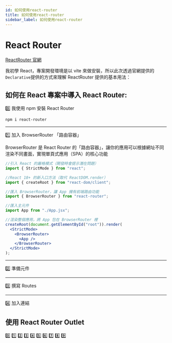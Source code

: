 ```yaml
---
id: 如何使用react-router
title: 如何使用react-router
sidebar_label: 如何使用react-router
---
```


# React Router

[ReactRouter 官網](https://reactrouter.com/home)

我初學 React，專案開發環境是以 vite 來做安裝，所以此次透過官網提供的`Declarative`提供的方式來理解 ReactRouter 提供的基本用法：

## 如何在 React 專案中導入 React Router:

0️⃣ 我使用 npm 安裝 React Router

```bash
npm i react-router
```

---

1️⃣ 加入 BrowserRouter 「路由容器」

BrowserRouter 是 React Router 的「路由容器」，讓你的應用可以根據網址不同渲染不同畫面，實現單頁式應用（SPA）的核心功能

```jsx title="main.jsx" showLineNumbers {8,16-18}
//引入 React 的嚴格模式（開發時會提示潛在問題）
import { StrictMode } from "react";

//React 18+ 的新入口方法（取代 ReactDOM.render）
import { createRoot } from "react-dom/client";

//匯入 BrowserRouter，讓 App 擁有前端路由功能
import { BrowserRouter } from "react-router";

//匯入主元件
import App from "./App.jsx";

//渲染整個應用，將 App 包在 BrowserRouter 裡
createRoot(document.getElementById("root")).render(
  <StrictMode>
    <BrowserRouter>
      <App />
    </BrowserRouter>
  </StrictMode>
);
```

---

2️⃣ 準備元件

---

3️⃣ 撰寫 Routes

---

4️⃣ 加入連結

## 使用 React Router Outlet

0️⃣ 1️⃣ 2️⃣ 3️⃣ 4️⃣ 5️⃣ 6️⃣ 7️⃣ 8️⃣ 9️⃣
